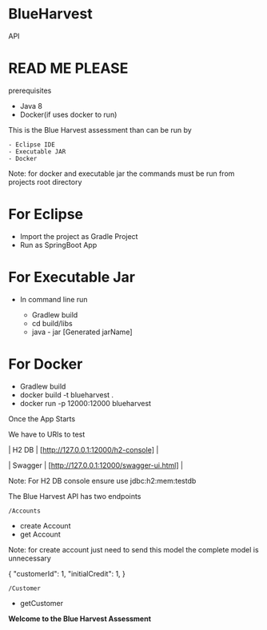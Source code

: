 # BlueHarvest
API 


# READ ME PLEASE


prerequisites


  - Java 8
  -  Docker(if uses docker to run)


This is the Blue Harvest assessment than can be run by


    - Eclipse IDE
    - Executable JAR
    - Docker


Note: for docker and executable jar the commands must be run from projects root directory


# For Eclipse


  - Import the project as Gradle Project 
  - Run as SpringBoot App


# For Executable Jar


  - In command line run
  

    - Gradlew build
    - cd build/libs
    - java - jar [Generated jarName]


# For Docker  


  - Gradlew build
  - docker build -t blueharvest .
  - docker run -p 12000:12000 blueharvest


Once the App Starts


We have to URls to test



| H2 DB | [http://127.0.0.1:12000/h2-console] |


| Swagger | [http://127.0.0.1:12000/swagger-ui.html] |


Note: For H2 DB console ensure use jdbc:h2:mem:testdb



The Blue Harvest API has two endpoints 


    /Accounts

 - create Account
 - get Account

 
Note: for create account just need to send this model the complete model is unnecessary



{
  "customerId": 1,
  "initialCredit": 1,
}



    /Customer   
 - getCustomer



**Welcome to the Blue Harvest Assessment**